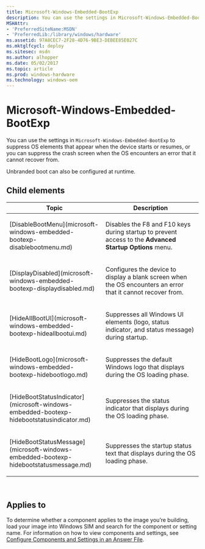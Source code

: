 ```yaml
---
title: Microsoft-Windows-Embedded-BootExp
description: You can use the settings in Microsoft-Windows-Embedded-BootExp to suppress OS elements that appear when the device starts or resumes, or you can suppress the crash screen when the OS encounters an error that it cannot recover from.
MSHAttr:
- 'PreferredSiteName:MSDN'
- 'PreferredLib:/library/windows/hardware'
ms.assetid: 97A8CEC7-2F28-4D76-9BE3-DEBEE85E027C
ms.mktglfcycl: deploy
ms.sitesec: msdn
ms.author: alhopper
ms.date: 05/02/2017
ms.topic: article
ms.prod: windows-hardware
ms.technology: windows-oem
---
```


# Microsoft-Windows-Embedded-BootExp


You can use the settings in `Microsoft-Windows-Embedded-BootExp` to suppress OS elements that appear when the device starts or resumes, or you can suppress the crash screen when the OS encounters an error that it cannot recover from.

Unbranded boot can also be configured at runtime.

## Child elements


<table>
<colgroup>
<col width="50%" />
<col width="50%" />
</colgroup>
<thead>
<tr class="header">
<th>Topic</th>
<th>Description</th>
</tr>
</thead>
<tbody>
<tr class="odd">
<td><p>[DisableBootMenu](microsoft-windows-embedded-bootexp-disablebootmenu.md)</p></td>
<td><p>Disables the F8 and F10 keys during startup to prevent access to the <strong>Advanced Startup Options</strong> menu.</p></td>
</tr>
<tr class="even">
<td><p>[DisplayDisabled](microsoft-windows-embedded-bootexp-displaydisabled.md)</p></td>
<td><p>Configures the device to display a blank screen when the OS encounters an error that it cannot recover from.</p></td>
</tr>
<tr class="odd">
<td><p>[HideAllBootUI](microsoft-windows-embedded-bootexp-hideallbootui.md)</p></td>
<td><p>Suppresses all Windows UI elements (logo, status indicator, and status message) during startup.</p></td>
</tr>
<tr class="even">
<td><p>[HideBootLogo](microsoft-windows-embedded-bootexp-hidebootlogo.md)</p></td>
<td><p>Suppresses the default Windows logo that displays during the OS loading phase.</p></td>
</tr>
<tr class="odd">
<td><p>[HideBootStatusIndicator](microsoft-windows-embedded-bootexp-hidebootstatusindicator.md)</p></td>
<td><p>Suppresses the status indicator that displays during the OS loading phase.</p></td>
</tr>
<tr class="even">
<td><p>[HideBootStatusMessage](microsoft-windows-embedded-bootexp-hidebootstatusmessage.md)</p></td>
<td><p>Suppresses the startup status text that displays during the OS loading phase.</p></td>
</tr>
</tbody>
</table>

 

## Applies to


To determine whether a component applies to the image you’re building, load your image into Windows SIM and search for the component or setting name. For information on how to view components and settings, see [Configure Components and Settings in an Answer File](https://docs.microsoft.com/en-us/windows-hardware/customize/desktop/wsim/configure-components-and-settings-in-an-answer-file).

 

 






